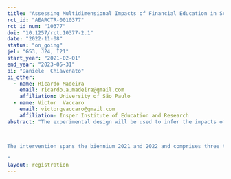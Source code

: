 ```yaml
---
title: "Assessing Multidimensional Impacts of Financial Education in Schools: Experimental Evidence from Brazil"
rct_id: "AEARCTR-0010377"
rct_id_num: "10377"
doi: "10.1257/rct.10377-2.1"
date: "2022-11-08"
status: "on_going"
jel: "G53, J24, I21"
start_year: "2021-02-01"
end_year: "2023-05-31"
pi: "Daniele  Chiavenato"
pi_other:
  - name: Ricardo Madeira
    email: ricardo.a.madeira@gmail.com
    affiliation: University of São Paulo
  - name: Victor  Vaccaro
    email: victorgvaccaro@gmail.com
    affiliation: Insper Institute of Education and Research
abstract: "The experimental design will be used to infer the impacts of a financial education course integrated into the math curriculum for 9th and 10th grade students, as well as active learning methodologies trainings for their teachers. The program targets students from disadvantaged families, seeking to make school more attractive and effective for them. 

The intervention spans the biennium 2021 and 2022 and comprises three treatment arms: a single dose of the program for students and teachers (in the 9th grade); a second dose for students in the 10th grade, and a second for 9th grade math teachers. The evaluation seeks to account for the impacts of the program over students cognitive and non-cognitive development, teachers’ practices and motivation, their financial knowledge and behaviour, their attachment to school, besides the use of a new instrument to measure students’ readiness for the labor market.
"
layout: registration
---
```


